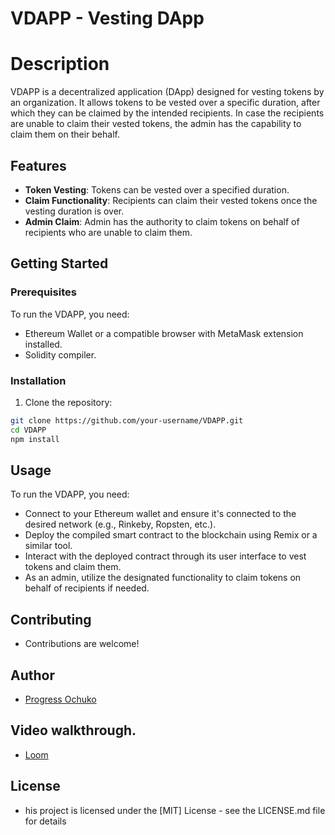 # VDAPP - Vesting DApp


# Description
VDAPP is a decentralized application (DApp) designed for vesting tokens by an organization. It allows tokens to be vested over a specific duration, after which they can be claimed by the intended recipients. In case the recipients are unable to claim their vested tokens, the admin has the capability to claim them on their behalf.

## Features

- **Token Vesting**: Tokens can be vested over a specified duration.
- **Claim Functionality**: Recipients can claim their vested tokens once the vesting duration is over.
- **Admin Claim**: Admin has the authority to claim tokens on behalf of recipients who are unable to claim them.

## Getting Started

### Prerequisites

To run the VDAPP, you need:

- Ethereum Wallet or a compatible browser with MetaMask extension installed.
- Solidity compiler.

### Installation

1. Clone the repository:

```bash
git clone https://github.com/your-username/VDAPP.git
cd VDAPP
npm install
```

## Usage

To run the VDAPP, you need:

- Connect to your Ethereum wallet and ensure it's connected to the desired network (e.g., Rinkeby, Ropsten, etc.).
- Deploy the compiled smart contract to the blockchain using Remix or a similar tool.
- Interact with the deployed contract through its user interface to vest tokens and claim them.
- As an admin, utilize the designated functionality to claim tokens on behalf of recipients if needed.

## Contributing
- Contributions are welcome!

## Author
- [Progress Ochuko](https://twitter.com/koxy_dev)

## Video walkthrough.
- [Loom](https://www.loom.com/share/f60576bd874c4aa4b253cdab638293cd?src=composer.)

## License
- his project is licensed under the [MIT] License - see the LICENSE.md file for details

